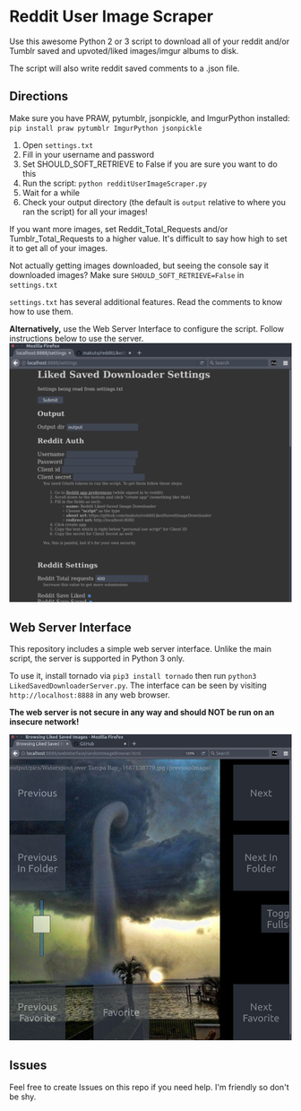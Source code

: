 # Reddit User Image Scraper

Use this awesome Python 2 or 3 script to download all of your reddit and/or Tumblr saved and upvoted/liked images/imgur albums to disk.

The script will also write reddit saved comments to a .json file.

## Directions

Make sure you have PRAW, pytumblr, jsonpickle, and ImgurPython installed:
`pip install praw pytumblr ImgurPython jsonpickle`

1. Open `settings.txt`
2. Fill in your username and password
3. Set SHOULD_SOFT_RETRIEVE to False if you are sure you want to do this
4. Run the script: `python redditUserImageScraper.py`
5. Wait for a while
6. Check your output directory (the default is `output` relative to where you ran the script) for all your images!

If you want more images, set Reddit_Total_Requests and/or Tumblr_Total_Requests to a higher value. It's difficult to say how high to set it to get all of your images.

Not actually getting images downloaded, but seeing the console say it downloaded images? Make sure `SHOULD_SOFT_RETRIEVE=False` in `settings.txt`

`settings.txt` has several additional features. Read the comments to know how to use them.

**Alternatively,** use the Web Server Interface to configure the script. Follow instructions below to use the server.
![Web settings](/images/LikedSavedSettings.png)

## Web Server Interface

This repository includes a simple web server interface. Unlike the main script, the server is supported in Python 3 only.

To use it, install tornado via `pip3 install tornado` then run `python3 LikedSavedDownloaderServer.py`. The interface can be seen by visiting `http://localhost:8888` in any web browser.

**The web server is not secure in any way and should NOT be run on an insecure network!**

![Web interface](/images/LikedSavedBrowser.png)

## Issues

Feel free to create Issues on this repo if you need help. I'm friendly so don't be shy.